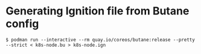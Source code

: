 # Generating Ignition file from Butane config
```
$ podman run --interactive --rm quay.io/coreos/butane:release --pretty --strict < k8s-node.bu > k8s-node.ign
```
